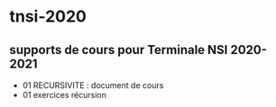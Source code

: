 # tnsi-2020

## supports de cours pour Terminale NSI 2020-2021
- 01 RECURSIVITE : document de cours
- 01 exercices récursion
